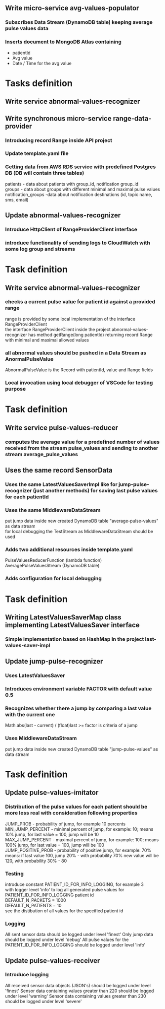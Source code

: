 ## Write micro-service avg-values-populator

### Subscribes Data Stream (DynamoDB table) keeping average pulse values data

### Inserts document to MongoDB Atlas containing

- patientId
- Avg value
- Date / Time for the avg value

# Tasks definition

## Write service abnormal-values-recognizer

## Write synchronous micro-service range-data-provider

### Introducing record Range inside API project

### Update template.yaml file

### Getting data from AWS RDS service with predefined Postgres DB (DB will contain three tables)

patients - data about patients with group_id, notification group_id<br>
groups - data about groups with different minimal and maximal pulse values
notification_groups -data about notification destinations (id, topic name, sms, email)

## Update abnormal-values-recognizer

### Introduce HttpClient of RangeProviderClient interface

### introduce functionality of sending logs to CloudWatch with some log group and streams

# Task definition

## Write service abnormal-values-recognizer

### checks a current pulse value for patient id against a provided range

range is provided by some local implementation of the interface RangeProviderClient <br>
the interface RangeProviderClient inside the project abnormal-values-recognizer has method getRange(long patientId) returning record Range with minimal and maximal allowed values

### all abnormal values should be pushed in a Data Stream as AnormalPulseValue

AbnormalPulseValue is the Record with patientId, value and Range fields

### Local invocation using local debugger of VSCode for testing purpose

# Task definition

## Write service pulse-values-reducer

### computes the average value for a predefined number of values received from the stream pulse_values and sending to another stream average_pulse_values

## Uses the same record SensorData

### Uses the same LatestValuesSaverImpl like for jump-pulse-recognizer (just another methods) for saving last pulse values for each patientId

### Uses the same MiddlewareDataStream

put jump data inside new created DynamoDB table "average-pulse-values" as data stream <br>
for local debugging the TestStream as MiddlewareDataStream should be used

### Adds two additional resources inside template.yaml

PulseValuesReducerFunction (lambda function) <br>
AveragePulseValuesStream (DynamoDB table)

### Adds configuration for local debugging

# Task definition

## Writing LatestValuesSaverMap class implementing LatestValuesSaver interface

### Simple implementation based on HashMap in the project last-values-saver-impl

## Update jump-pulse-recognizer

### Uses LatestValuesSaver

### Introduces environment variable FACTOR with default value 0.5

### Recognizes whether there a jump by comparing a last value with the current one

Math.abs(last - current) / (float)last >= factor is criteria of a jump

### Uses MiddlewareDataStream

put jump data inside new created DynamoDB table "jump-pulse-values" as data stream

# Task definition

## Update pulse-values-imitator

### Distribution of the pulse values for each patient should be more less real with consideration following properties

JUMP_PROB - probability of jump, for example 10 percents<br>
MIN_JUMP_PERCENT - minimal percent of jump, for example: 10; means 10% jump, for last value = 100, jump will be 10<br>
MAX_JUMP_PERCENT - maximal percent of jump, for example: 100; means 100% jump, for last value = 100, jump will be 100<br>
JUMP_POSITIVE_PROB - probability of positive jump, for example: 70% means: if last value 100, jump 20% - with probability 70% new value will be 120, with probability 30% - 80

### Testing

introduce constant PATIENT_ID_FOR_INFO_LOGGING, for example 3 <br>
with logger level 'info' to log all generated pulse values for PATIENT_ID_FOR_INFO_LOGGING patient id <br>
DEFAULT_N_PACKETS = 1000 <br>
DEFAULT_N_PATIENTS = 10 <br>
see the distibution of all values for the specified patient id

### Logging

All sent sensor data should be logged under level 'finest'
Only jump data should be logged under level 'debug'
All pulse values for the PATIENT_ID_FOR_INFO_LOGGING should be logged under level 'info'

## Update pulse-values-receiver

### Introduce logging

All received sensor data objects (JSON's) should be logged under level 'finest'
Sensor data containing values greater than 220 should be logged under level 'warning'
Sensor data containing values greater than 230 should be logged under level 'severe'
